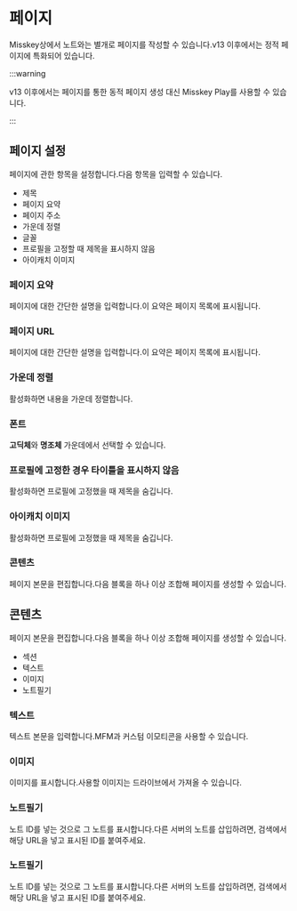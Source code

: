 # 페이지

Misskey상에서 노트와는 별개로 페이지를 작성할 수 있습니다.v13 이후에서는 정적 페이지에 특화되어 있습니다.

:::warning

v13 이후에서는 페이지를 통한 동적 페이지 생성 대신 Misskey Play를 사용할 수 있습니다.

:::

## 페이지 설정

페이지에 관한 항목을 설정합니다.다음 항목을 입력할 수 있습니다.

- 제목
- 페이지 요약
- 페이지 주소
- 가운데 정렬
- 글꼴
- 프로필을 고정할 때 제목을 표시하지 않음
- 아이캐치 이미지

### 페이지 요약

페이지에 대한 간단한 설명을 입력합니다.이 요약은 페이지 목록에 표시됩니다.

### 페이지 URL

페이지에 대한 간단한 설명을 입력합니다.이 요약은 페이지 목록에 표시됩니다.

### 가운데 정렬

활성화하면 내용을 가운데 정렬합니다.

### 폰트

**고딕체**와 **명조체** 가운데에서 선택할 수 있습니다.

### 프로필에 고정한 경우 타이틀을 표시하지 않음

활성화하면 프로필에 고정했을 때 제목을 숨깁니다.

### 아이캐치 이미지

활성화하면 프로필에 고정했을 때 제목을 숨깁니다.

### 콘텐츠

페이지 본문을 편집합니다.다음 블록을 하나 이상 조합해 페이지를 생성할 수 있습니다.

## 콘텐츠

페이지 본문을 편집합니다.다음 블록을 하나 이상 조합해 페이지를 생성할 수 있습니다.

- 섹션
- 텍스트
- 이미지
- 노트필기

### 텍스트

텍스트 본문을 입력합니다.MFM과 커스텀 이모티콘을 사용할 수 있습니다.

### 이미지

이미지를 표시합니다.사용할 이미지는 드라이브에서 가져올 수 있습니다.

### 노트필기

노트 ID를 넣는 것으로 그 노트를 표시합니다.다른 서버의 노트를 삽입하려면, 검색에서 해당 URL을 넣고 표시된 ID를 붙여주세요.

### 노트필기

노트 ID를 넣는 것으로 그 노트를 표시합니다.다른 서버의 노트를 삽입하려면, 검색에서 해당 URL을 넣고 표시된 ID를 붙여주세요.
